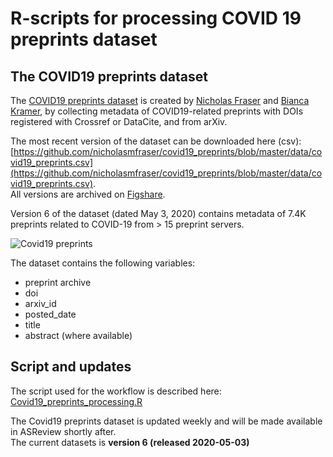# R-scripts for processing COVID 19 preprints dataset

## The COVID19 preprints dataset

The [COVID19 preprints dataset](https://github.com/nicholasmfraser/covid19_preprints) is created by [Nicholas Fraser](https://github.com/nicholasmfraser) and [Bianca Kramer](https://github.com/bmkramer), by collecting metadata of COVID19-related preprints with DOIs registered with Crossref or DataCite, and from arXiv. 

The most recent version of the dataset can be downloaded here (csv):  
[https://github.com/nicholasmfraser/covid19_preprints/blob/master/data/covid19_preprints.csv](https://github.com/nicholasmfraser/covid19_preprints/blob/master/data/covid19_preprints.csv).  
All versions are archived on [Figshare](https://doi.org/10.6084/m9.figshare.12033672). 

Version 6 of the dataset (dated May 3, 2020) contains metadata of 7.4K preprints related to COVID-19 from > 15 preprint servers.

![Covid19 preprints](https://github.com/nicholasmfraser/covid19_preprints/blob/master/outputs/figures/covid19_preprints_day_cumulative.png)

The dataset contains the following variables:  

* preprint archive
* doi
* arxiv_id
* posted_date
* title
* abstract (where available)

## Script and updates

The script used for the workflow is described here:  
[Covid19_preprints_processing.R](Covid19_preprints_processing.R)

The Covid19 preprints dataset is updated weekly and will be made available in ASReview shortly after.  
The current datasets is **version 6 (released 2020-05-03)**